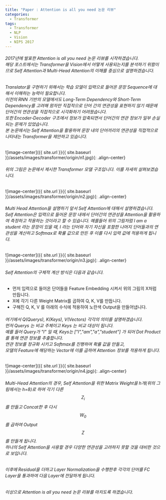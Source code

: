 ```yaml
---
title: "Paper : Attention is all you need 논문 리뷰"
categories:
  - Transformer
tags:
  - Transformer
  - NLP
  - Vision
  - NIPS 2017
---
```


###### 2017년에 발표한 Attention is all you need 논문 리뷰를 시작하겠습니다. <br/> 해당 포스트에서는 Transformer을 Vision에서 어떻게 사용되는지를 분석하기 위함이므로 Self Attention과 Multi-Head Attention의 이해를 중심으로 설명하겠습니다.

###### Translator을 구현하기 위해서는 학습 모델이 입력으로 들어온 문장 Sequence에 대해서 이해하는 능력이 필요합니다. <br/> 이전의 RNN 기반의 모델에서도 Long-Term Dependency와 Short-Term Dependency를 고려해 왔자만 직접적으로 단어 간의 연관성을 표현하지 않기 때문에 단어간의 연관성을 직접적으로 시각화하기 어려웠습니다. <br/> 또한 Encoder-Decoder 구조에서 정보가 압축되면서 단어간의 연관 정보가 일부 손실되는 문제가 있었습니다. <br/> 본 논문에서는 Self Attention을 활용하여 문장 내의 단어끼리의 연관성을 직접적으로 나타내는 Transformer을 제안하고 있습니다.


![image-center]({{ site.url }}{{ site.baseurl }}/assets/images/transformer/origin/n1.jpg){: .align-center}

###### 위의 그림은 논문에서 제시한 Transformer 모델 구조입니다. 이를 자세히 살펴보겠습니다.


![image-center]({{ site.url }}{{ site.baseurl }}/assets/images/transformer/origin/n2.jpg){: .align-center}

###### Multi Head Attention을 설명하기 앞서 Self Attention에 대해서 설명하겠습니다. Self Attention은 입력으로 들어온 문장 내에서 단어간의 연관성을 Attention을 활용하여 측정하고 적용하는 것이라고 할 수 있습니다. 예를들어 위의 그림처럼 I am a student 라는 문장이 있을 때, I 라는 단어와 자기 자신을 포함한 나머지 단어들과의 연관성을 계산하고 Softmax로 확률 값으로 만든 후 이를 다시 입력 값에 적용하게 됩니다.


![image-center]({{ site.url }}{{ site.baseurl }}/assets/images/transformer/origin/n3.jpg){: .align-center}

###### Self Attention의 구체적 계산 방식은 다음과 같습니다.
* 먼저 입력으로 들어온 단어들을 Feature Embedding 시켜서 위의 그림의 X처럼 만듭니다.
* X에 각기 다른 Weight Matrix를 곱하여 Q, K, V를 만듭니다.
* 구해진 Q, K, V 를 아래의 수식에 적용하여 노란색 Output을 만들어냅니다.

###### 여기에서 Q(Querys), K(Keys), V(Vectors) 각각의 의미를 설명하겠습니다. <br/> 먼저 Querys 는 비교 주체이고 Keys 는 비교 대상이 됩니다. <br/> 예를 들어 Query가 "I" 일 때, Keys는 ["I","am","a","student"] 가 되어 Dot Product를 통해 연관 정보를 추출합니다. <br/> 연관 정보를 정규화 시키고 Softmax를 진행하여 확률 값을 만들고,<br/> 모델의 Feature에 해당하는 Vector에 이를 곱하여 Attention 정보를 적용하게 됩니다.


![image-center]({{ site.url }}{{ site.baseurl }}/assets/images/transformer/origin/n4.jpg){: .align-center}

###### Multi-Head Attention의 경우, Self Attention을 위한 Matrix Weight을 h개(위의 그림에서는 h=8)로 하여 각기 다른 $$Z_i$$를 만들고 Concat한 후 다시 $$W_0$$를 곱하여 Output $$Z$$를 만들게 됩니다. <br/> 하나의 Self Attention을 사용할 경우 다양한 연관성을 고려하지 못할 것을 대비한 것으로 보입니다.


###### 이후에 Residual을 더하고 Layer Normalization을 수행한후 각각의 단어를 FC Layer을 통과하여 다음 Layer에 전달하게 됩니다.

###### 이상으로 Attention is all you need 논문 리뷰를 마치도록 하겠습니다.